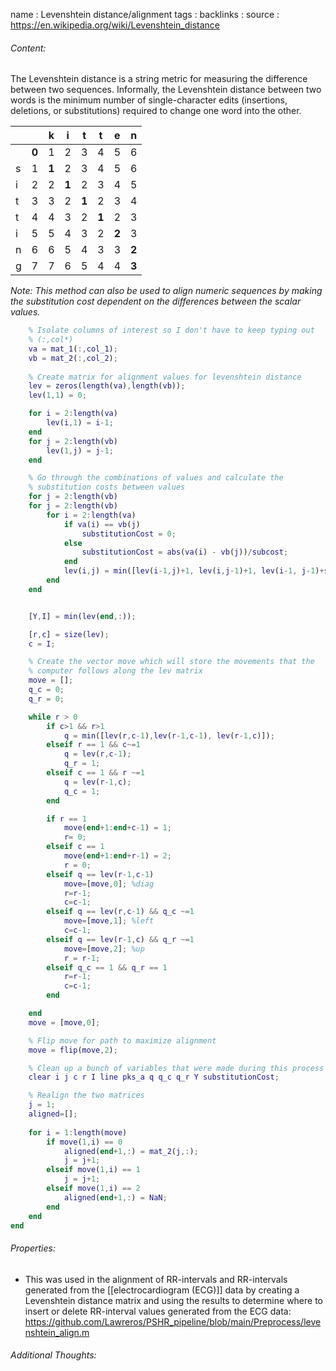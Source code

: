 name : Levenshtein distance/alignment
tags : 
backlinks : 
source : https://en.wikipedia.org/wiki/Levenshtein_distance

###### Content:
The Levenshtein distance is a string metric for measuring the difference between two sequences. Informally, the Levenshtein distance between two words is the minimum number of single-character edits (insertions, deletions, or substitutions) required to change one word into the other.

|     |     | k   | i   | t   | t   | e   | n   |
| --- | --- | --- | --- | --- | --- | --- | --- |
|     | **0**   | 1   | 2   | 3   | 4   | 5   | 6   |
| s   | 1   | **1**   | 2   | 3   | 4   | 5   | 6   |
| i   | 2   | 2   | **1**   | 2   | 3   | 4   | 5   |
| t   | 3   | 3   | 2   | **1**   | 2   | 3   | 4   |
| t   | 4   | 4   | 3   | 2   | **1**   | 2   | 3   |
| i   | 5   | 5   | 4   | 3   | 2   | **2**   | 3   |
| n   | 6   | 6   | 5   | 4   | 3   | 3   | **2**   |
| g   | 7   | 7   | 6   | 5   | 4   | 4   | **3**    |


*Note: This method can also be used to align numeric sequences by making the substitution cost dependent on the differences between the scalar values.*

```matlab
	% Isolate columns of interest so I don't have to keep typing out
    % (:,col*)
    va = mat_1(:,col_1);
    vb = mat_2(:,col_2);
    
    % Create matrix for alignment values for levenshtein distance
    lev = zeros(length(va),length(vb));
    lev(1,1) = 0;

    for i = 2:length(va)
        lev(i,1) = i-1;
    end
    for j = 2:length(vb)
        lev(1,j) = j-1;
    end

    % Go through the combinations of values and calculate the
    % substitution costs between values
    for j = 2:length(vb)
	for j = 2:length(vb)
		for i = 2:length(va)
			if va(i) == vb(j)
				substitutionCost = 0;
			else
				substitutionCost = abs(va(i) - vb(j))/subcost;
			end
			lev(i,j) = min([lev(i-1,j)+1, lev(i,j-1)+1, lev(i-1, j-1)+substitutionCost]);
		end
	end


    [Y,I] = min(lev(end,:));

    [r,c] = size(lev);
    c = I;

    % Create the vector move which will store the movements that the
    % computer follows along the lev matrix
    move = [];
    q_c = 0;
    q_r = 0;

    while r > 0
        if c>1 && r>1
            q = min([lev(r,c-1),lev(r-1,c-1), lev(r-1,c)]);
        elseif r == 1 && c~=1
            q = lev(r,c-1);
            q_r = 1;
        elseif c == 1 && r ~=1
            q = lev(r-1,c);
            q_c = 1;
        end

        if r == 1
            move(end+1:end+c-1) = 1;
            r= 0;
        elseif c == 1
            move(end+1:end+r-1) = 2;
            r = 0;
        elseif q == lev(r-1,c-1)
            move=[move,0]; %diag
            r=r-1;
            c=c-1;
        elseif q == lev(r,c-1) && q_c ~=1
            move=[move,1]; %left
            c=c-1;
        elseif q == lev(r-1,c) && q_r ~=1
            move=[move,2]; %up
            r = r-1;
        elseif q_c == 1 && q_r == 1
            r=r-1;
            c=c-1;
        end

    end
    move = [move,0];

    % Flip move for path to maximize alignment
    move = flip(move,2);

    % Clean up a bunch of variables that were made during this process
    clear i j c r I line pks_a q q_c q_r Y substitutionCost;

    % Realign the two matrices 
    j = 1;
    aligned=[];
    
    for i = 1:length(move)
        if move(1,i) == 0
            aligned(end+1,:) = mat_2(j,:);
            j = j+1;
        elseif move(1,i) == 1
            j = j+1;
        elseif move(1,i) == 2
            aligned(end+1,:) = NaN;
        end
    end
end
```

###### Properties:
- This was used in the alignment of RR-intervals and RR-intervals generated from the [[electrocardiogram (ECG)]] data by creating a Levenshtein distance matrix and using the results to determine where to insert or delete RR-interval values generated from the ECG data: https://github.com/Lawreros/PSHR_pipeline/blob/main/Preprocess/levenshtein_align.m

###### Additional Thoughts:
